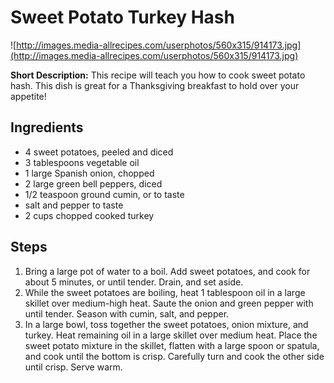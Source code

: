 # Sweet Potato Turkey Hash

![http://images.media-allrecipes.com/userphotos/560x315/914173.jpg](http://images.media-allrecipes.com/userphotos/560x315/914173.jpg)

**Short Description:** This recipe will teach you how to cook sweet potato hash. This dish is great for a Thanksgiving breakfast to hold over your appetite!

## Ingredients
* 4 sweet potatoes, peeled and diced
* 3 tablespoons vegetable oil
* 1 large Spanish onion, chopped
* 2 large green bell peppers, diced
* 1/2 teaspoon ground cumin, or to taste
* salt and pepper to taste
* 2 cups chopped cooked turkey

## Steps
1. Bring a large pot of water to a boil. Add sweet potatoes, and cook for about 5 minutes, or until tender. Drain, and set aside.
2. While the sweet potatoes are boiling, heat 1 tablespoon oil in a large skillet over medium-high heat. Saute the onion and green pepper with until tender. Season with cumin, salt, and pepper.
3. In a large bowl, toss together the sweet potatoes, onion mixture, and turkey. Heat remaining oil in a large skillet over medium heat. Place the sweet potato mixture in the skillet, flatten with a large spoon or spatula, and cook until the bottom is crisp. Carefully turn and cook the other side until crisp. Serve warm.